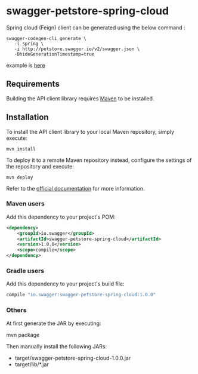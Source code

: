 # swagger-petstore-spring-cloud

Spring cloud (Feign) client can be generated using the below command :
```shell
swagger-codegen-cli generate \
   -l spring \
   -i http://petstore.swagger.io/v2/swagger.json \
   -DhideGenerationTimestamp=true   
```
example is [here](https://github.com/swagger-api/swagger-codegen/blob/master/bin/spring-cloud-feign-petstore.sh)

## Requirements

Building the API client library requires [Maven](https://maven.apache.org/) to be installed.

## Installation

To install the API client library to your local Maven repository, simply execute:

```shell
mvn install
```

To deploy it to a remote Maven repository instead, configure the settings of the repository and execute:

```shell
mvn deploy
```

Refer to the [official documentation](https://maven.apache.org/plugins/maven-deploy-plugin/usage.html) for more information.

### Maven users

Add this dependency to your project's POM:

```xml
<dependency>
    <groupId>io.swagger</groupId>
    <artifactId>swagger-petstore-spring-cloud</artifactId>
    <version>1.0.0</version>
    <scope>compile</scope>
</dependency>
```

### Gradle users

Add this dependency to your project's build file:

```groovy
compile "io.swagger:swagger-petstore-spring-cloud:1.0.0"
```

### Others

At first generate the JAR by executing:

mvn package

Then manually install the following JARs:

* target/swagger-petstore-spring-cloud-1.0.0.jar
* target/lib/*.jar
